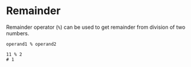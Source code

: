 # Remainder

Remainder operator (`%`) can be used to get remainder from division of two numbers.

```title="Syntax"
operand1 % operand2
```

```title="Example"
11 % 2
# 1
```
